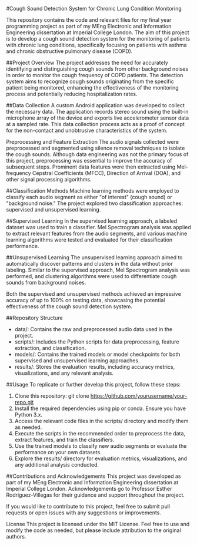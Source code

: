 #Cough Sound Detection System for Chronic Lung Condition Monitoring

This repository contains the code and relevant files for my final year programming project as part of my MEng Electronic and Information Engineering dissertation at Imperial College London. The aim of this project is to develop a cough sound detection system for the monitoring of patients with chronic lung conditions, specifically focusing on patients with asthma and chronic obstructive pulmonary disease (COPD).

##Project Overview
The project addresses the need for accurately identifying and distinguishing cough sounds from other background noises in order to monitor the cough frequency of COPD patients. The detection system aims to recognize cough sounds originating from the specific patient being monitored, enhancing the effectiveness of the monitoring process and potentially reducing hospitalization rates.

##Data Collection
A custom Android application was developed to collect the necessary data. The application records stereo sound using the built-in microphone array of the device and exports live accelerometer sensor data at a sampled rate. This data collection process acts as a proof of concept for the non-contact and unobtrusive characteristics of the system.

Preprocessing and Feature Extraction
The audio signals collected were preprocessed and segmented using silence removal techniques to isolate the cough sounds. Although data engineering was not the primary focus of this project, preprocessing was essential to improve the accuracy of subsequent steps. Prominent data features were then extracted using Mel-frequency Cepstral Coefficients (MFCC), Direction of Arrival (DOA), and other signal processing algorithms.

##Classification Methods
Machine learning methods were employed to classify each audio segment as either "of interest" (cough sound) or "background noise." The project explored two classification approaches: supervised and unsupervised learning.

##Supervised Learning
In the supervised learning approach, a labeled dataset was used to train a classifier. Mel Spectrogram analysis was applied to extract relevant features from the audio segments, and various machine learning algorithms were tested and evaluated for their classification performance.

##Unsupervised Learning
The unsupervised learning approach aimed to automatically discover patterns and clusters in the data without prior labeling. Similar to the supervised approach, Mel Spectrogram analysis was performed, and clustering algorithms were used to differentiate cough sounds from background noises.

Both the supervised and unsupervised methods achieved an impressive accuracy of up to 100% on testing data, showcasing the potential effectiveness of the cough sound detection system.

##Repository Structure
- data/: Contains the raw and preprocessed audio data used in the project.
- scripts/: Includes the Python scripts for data preprocessing, feature extraction, and classification.
- models/: Contains the trained models or model checkpoints for both supervised and unsupervised learning approaches.
- results/: Stores the evaluation results, including accuracy metrics, visualizations, and any relevant analysis.

##Usage
To replicate or further develop this project, follow these steps:

1. Clone this repository: git clone https://github.com/yourusername/your-repo.git
2. Install the required dependencies using pip or conda. Ensure you have Python 3.x.
3. Access the relevant code files in the scripts/ directory and modify them as needed.
4. Execute the scripts in the recommended order to preprocess the data, extract features, and train the classifiers.
5. Use the trained models to classify new audio segments or evaluate the performance on your own datasets.
6. Explore the results/ directory for evaluation metrics, visualizations, and any additional analysis conducted.

##Contributions and Acknowledgements
This project was developed as part of my MEng Electronic and Information Engineering dissertation at Imperial College London. Acknowledgements go to Professor Esther Rodriguez-Villegas for their guidance and support throughout the project.

If you would like to contribute to this project, feel free to submit pull requests or open issues with any suggestions or improvements.

License
This project is licensed under the MIT License. Feel free to use and modify the code as needed, but please include attribution to the original authors.
